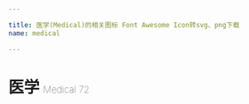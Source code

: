```yaml
---

title: 医学(Medical)的相关图标 Font Awesome Icon转svg、png下载
name: medical

---
```


# 医学  <small style="font-size: 60%;font-weight: 100">Medical <span class="badge-secondary badge">72</span> </small>

<search tag="medical" :max="0"/>


